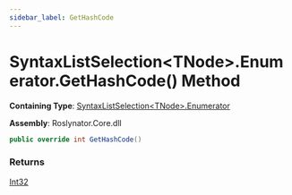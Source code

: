 ```yaml
---
sidebar_label: GetHashCode
---
```


# SyntaxListSelection&lt;TNode&gt;\.Enumerator\.GetHashCode\(\) Method

**Containing Type**: [SyntaxListSelection&lt;TNode&gt;.Enumerator](../index.md)

**Assembly**: Roslynator\.Core\.dll

```csharp
public override int GetHashCode()
```

### Returns

[Int32](https://docs.microsoft.com/en-us/dotnet/api/system.int32)

